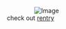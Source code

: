 ⠀⠀⠀⠀⠀⠀⠀⠀⠀⠀⠀⠀![Image](https://github.com/user-attachments/assets/67ee8e08-de41-4d52-99dd-f2d2eb34a5be)
⠀⠀⠀⠀⠀⠀⠀⠀⠀⠀⠀⠀⠀⠀⠀⠀⠀⠀⠀⠀⠀⠀⠀⠀⠀⠀⠀‎ ‎  ‎   ‎   ‎   ‎  ‎  ‎  ‎  ‎ ⠀ ‎  ‎   ‎    ‎  ‎  ‎  ‎  ‎ ⠀ check out [rentry](https://rentry.co/se7enn) 
